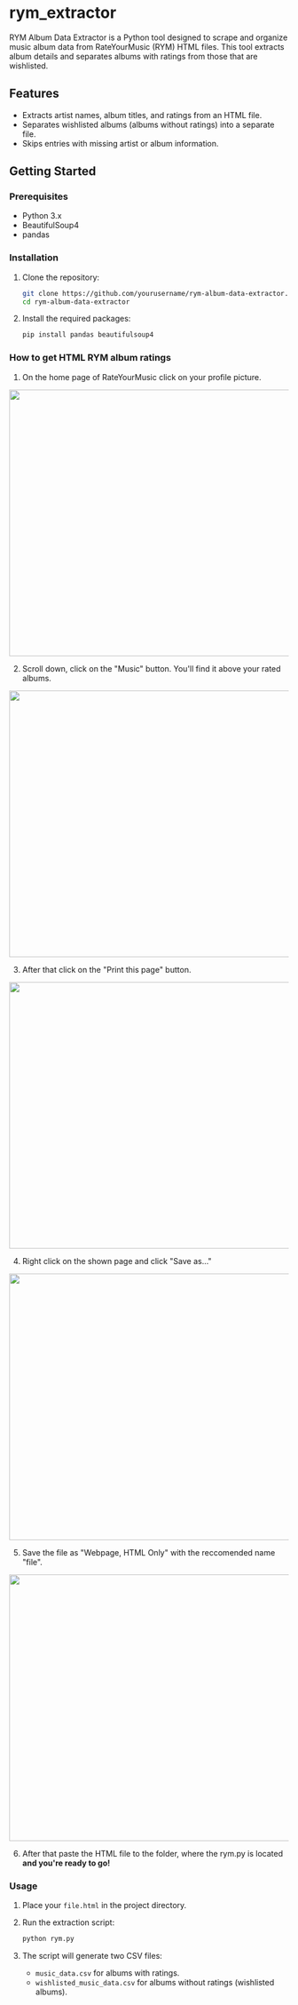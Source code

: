 # rym_extractor
RYM Album Data Extractor is a Python tool designed to scrape and organize music album data from RateYourMusic (RYM) HTML files. This tool extracts album details and separates albums with ratings from those that are wishlisted.

## Features

- Extracts artist names, album titles, and ratings from an HTML file.
- Separates wishlisted albums (albums without ratings) into a separate file.
- Skips entries with missing artist or album information.

## Getting Started

### Prerequisites

- Python 3.x
- BeautifulSoup4
- pandas

### Installation

1. Clone the repository:
    ```bash
    git clone https://github.com/yourusername/rym-album-data-extractor.git
    cd rym-album-data-extractor
    ```

2. Install the required packages:
    ```bash
    pip install pandas beautifulsoup4
    ```

### How to get HTML RYM album ratings
1. On the home page of RateYourMusic click on your profile picture.
<p align="center">
  <img width="1280" height="480" src="https://github.com/Klus3kk/3D-Engine-in-C/assets/93116510/5d7d7ee0-69e4-47eb-b4dd-53081c3f799c">
</p>

2. Scroll down, click on the "Music" button. You'll find it above your rated albums.
<p align="center">
  <img width="1280" height="480" src="https://github.com/Klus3kk/3D-Engine-in-C/assets/93116510/5d7d7ee0-69e4-47eb-b4dd-53081c3f799c">
</p>

3. After that click on the "Print this page" button.
<p align="center">
  <img width="1280" height="480" src="https://github.com/Klus3kk/3D-Engine-in-C/assets/93116510/5d7d7ee0-69e4-47eb-b4dd-53081c3f799c">
</p>

4. Right click on the shown page and click "Save as..."
<p align="center">
  <img width="1280" height="480" src="https://github.com/Klus3kk/3D-Engine-in-C/assets/93116510/5d7d7ee0-69e4-47eb-b4dd-53081c3f799c">
</p>

5. Save the file as "Webpage, HTML Only" with the reccomended name "file".
<p align="center">
  <img width="1280" height="480" src="https://github.com/Klus3kk/3D-Engine-in-C/assets/93116510/5d7d7ee0-69e4-47eb-b4dd-53081c3f799c">
</p>

6. After that paste the HTML file to the folder, where the rym.py is located **and you're ready to go!**

### Usage

1. Place your `file.html` in the project directory.

2. Run the extraction script:
    ```bash
    python rym.py
    ```

3. The script will generate two CSV files:
    - `music_data.csv` for albums with ratings.
    - `wishlisted_music_data.csv` for albums without ratings (wishlisted albums).

